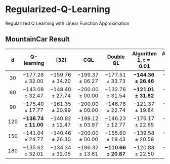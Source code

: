 # Regularized-Q-Learning
Regularized Q Learning with Linear Function Approximation

## MountainCar Result
|  d  |            Q-learning            |                  [32]                 |         CQL        |            Double QL            |    Algorithm 1$,\tau = 0.01$    |    Algorithm 1$,\tau = 0.05$    |
|:---:|:--------------------------------:|:-------------------------------------:|:------------------:|:-------------------------------:|:-------------------------------:|:-------------------------------:|
|  30 |        $-177.28 \pm 32.00$       |          $-159.76 \pm 34.20$          | $-199.37\pm 06.27$ |        $-177.51\pm 33.73$       | $\boldsymbol{-144.36\pm 26.46}$ |        $-177.83\pm 30.09$       |
|  60 |        $-143.08 \pm 32.47$       |          $-148.40 \pm 27.74$          | $-200.00\pm 00.00$ |        $-132.76\pm 31.54$       | $\boldsymbol{-121.01\pm 31.82}$ |        $-123.84\pm 28.35$       |
|  90 |        $-175.40 \pm 17.77$       |          $-161.35 \pm 20.99$          | $-200.00\pm 00.00$ |        $-146.78\pm 22.74$       |        $-121.37\pm 19.84$       | $\boldsymbol{-120.31\pm 19.20}$ |
| 120 | $\boldsymbol{-138.74 \pm 11.00}$ |          $-140.92 \pm 12.47$          | $-199.12\pm 03.97$ |        $-146.23\pm 12.77$       |        $-176.17\pm 22.65$       |        $-145.15\pm 29.48$       |
| 150 |        $-141.04 \pm 24.77$       |          $-140.46 \pm 26.30$          | $-200.00\pm 00.00$ |        $-155.60\pm 19.43$       |        $-139.58\pm 20.59$       | $\boldsymbol{-120.17\pm 20.64}$ |
| 180 |        $-135.62 \pm 32.01$       |          $-134.34 \pm 32.05$          | $-196.32\pm 13.61$ | $\boldsymbol{-110.66\pm 20.87}$ |        $-120.88\pm 22.50$       |        $-122.64\pm 22.01$       |
